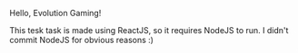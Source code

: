 Hello, Evolution Gaming!

This tesk task is made using ReactJS, so it requires NodeJS to run.
I didn't commit NodeJS for obvious reasons :)
